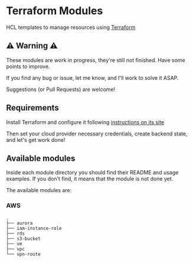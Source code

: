 # Terraform Modules
HCL templates to manage resources using [Terraform](https://www.terraform.io/)

⚠ Warning ⚠
-------
These modules are work in progress, they're still not finished. Have some points to improve.

If you find any bug or issue, let me know, and I'll work to solve it ASAP.

Suggestions (or Pull Requests) are welcome!

## Requirements

Install Terraform and configure it following [instructions on its site](https://www.terraform.io/docs/configuration/index.html)

Then set your cloud provider necessary credentials, create backend state, and let's get work done!

## Available modules

Inside each module directory you should find their README and usage examples. If you don't find, it means that the module is not done yet.

The available modules are:

### AWS

```
.
├── aurora
├── iam-instance-role
├── rds
├── s3-bucket
├── vm
├── vpc
└── vpn-route
```
